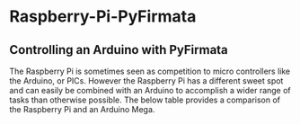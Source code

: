# Raspberry-Pi-PyFirmata

## Controlling an Arduino with PyFirmata

The Raspberry Pi is sometimes seen as competition to micro controllers like the Arduino, or PICs. However the Raspberry Pi has a different sweet spot and can easily be combined with an Arduino to accomplish a wider range of tasks than otherwise possible. The below table provides a comparison of the Raspberry Pi and an Arduino Mega.


